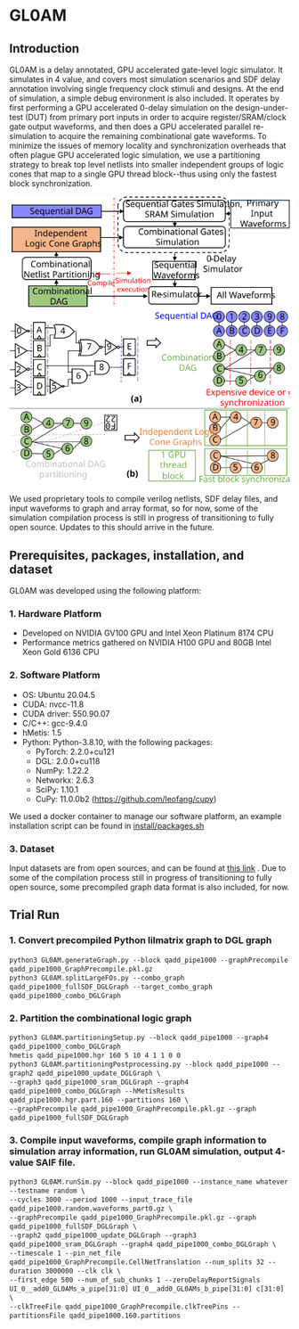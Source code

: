# GL0AM

## Introduction


GL0AM is a delay annotated, GPU accelerated gate-level logic simulator. It simulates in 4 value, and covers most simulation scenarios and SDF delay annotation involving single frequency clock stimuli and designs. At the end of simulation, a simple debug environment is also included. It operates by first performing a GPU accelerated 0-delay simulation on the design-under-test (DUT) from primary port inputs in order to acquire register/SRAM/clock gate output waveforms, and then does a GPU accelerated parallel re-simulation to acquire the remaining combinational gate waveforms. To minimize the issues of memory locality and synchronization overheads that often plague GPU accelerated logic simulation, we use a partitioning strategy to break top level netlists into smaller independent groups of logic cones that map to a single GPU thread block--thus using only the fastest block synchronization.

<p align="center">
  <img src="images/GL0AM_ToolFlow3.svg" width="600"/>
<img src="images/GL0AM_ToolFlow4.svg" width="600"/>
</p>

We used proprietary tools to compile verilog netlists, SDF delay files, and input waveforms to graph and array format, so for now, some of the simulation compilation process is still in progress of transitioning to fully open source. Updates to this should arrive in the future.

## Prerequisites, packages, installation, and dataset

GL0AM was developed using the following platform:

### 1. Hardware Platform
  * Developed on NVIDIA GV100 GPU and Intel Xeon Platinum 8174 CPU
  * Performance metrics gathered on NVIDIA H100 GPU and 80GB Intel Xeon Gold 6136 CPU

### 2. Software Platform
  * OS: Ubuntu 20.04.5
  * CUDA: nvcc-11.8
  * CUDA driver: 550.90.07
  * C/C++: gcc-9.4.0
  * hMetis: 1.5
  * Python: Python-3.8.10, with the following packages:
    * PyTorch: 2.2.0+cu121
    * DGL: 2.0.0+cu118
    * NumPy: 1.22.2
    * Networkx: 2.6.3
    * SciPy: 1.10.1
    * CuPy: 11.0.0b2 (https://github.com/leofang/cupy)
  
  We used a docker container to manage our software platform, an example installation script can be found in [install/packages.sh](install/packages.sh)

   
### 3. Dataset
Input datasets are from open sources, and can be found at [this link](https://drive.google.com/drive/folders/1VIeTu6O_yIVv1qkEpi-qSUaYuhhC4ovK?usp=sharing) . Due to some of the compilation process still in progress of transitioning to fully open source, some precompiled graph data format is also included, for now.

## Trial Run
### 1. Convert precompiled Python lilmatrix graph to DGL graph
```
python3 GL0AM.generateGraph.py --block qadd_pipe1000 --graphPrecompile qadd_pipe1000_GraphPrecompile.pkl.gz
python3 GL0AM.splitLargeFOs.py --combo_graph qadd_pipe1000_fullSDF_DGLGraph --target_combo_graph qadd_pipe1000_combo_DGLGraph
```
### 2. Partition the combinational logic graph
```
python3 GL0AM.partitioningSetup.py --block qadd_pipe1000 --graph4 qadd_pipe1000_combo_DGLGraph
hmetis qadd_pipe1000.hgr 160 5 10 4 1 1 0 0
python3 GL0AM.partitioningPostprocessing.py --block qadd_pipe1000 --graph2 qadd_pipe1000_update_DGLGraph \
--graph3 qadd_pipe1000_sram_DGLGraph --graph4 qadd_pipe1000_combo_DGLGraph --hMetisResults qadd_pipe1000.hgr.part.160 --partitions 160 \
--graphPrecompile qadd_pipe1000_GraphPrecompile.pkl.gz --graph qadd_pipe1000_fullSDF_DGLGraph
```
### 3. Compile input waveforms, compile graph information to simulation array information, run GL0AM simulation, output 4-value SAIF file.
```
python3 GL0AM.runSim.py --block qadd_pipe1000 --instance_name whatever  --testname random \
--cycles 3000 --period 1000 --input_trace_file qadd_pipe1000.random.waveforms_part0.gz \
--graphPrecompile qadd_pipe1000_GraphPrecompile.pkl.gz --graph qadd_pipe1000_fullSDF_DGLGraph \
--graph2 qadd_pipe1000_update_DGLGraph --graph3 qadd_pipe1000_sram_DGLGraph --graph4 qadd_pipe1000_combo_DGLGraph \
--timescale 1 --pin_net_file qadd_pipe1000_GraphPrecompile.CellNetTranslation --num_splits 32 --duration 3000000 --clk clk \
--first_edge 500 --num_of_sub_chunks 1 --zeroDelayReportSignals UI_0__add0_GL0AMs_a_pipe[31:0] UI_0__add0_GL0AMs_b_pipe[31:0] c[31:0] \
--clkTreeFile qadd_pipe1000_GraphPrecompile.clkTreePins --partitionsFile qadd_pipe1000.160.partitions
```
